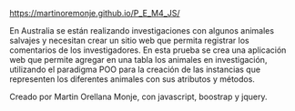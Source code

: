 https://martinoremonje.github.io/P_E_M4_JS/


En Australia se están realizando investigaciones con algunos animales salvajes y necesitan
crear un sitio web que permita registrar los comentarios de los investigadores. En esta prueba
se crea una aplicación web que permite agregar en una tabla los animales en
investigación, utilizando el paradigma POO para la creación de las instancias que representen
los diferentes animales con sus atributos y métodos.


Creado por Martin Orellana Monje, con javascript, boostrap y jquery. 

